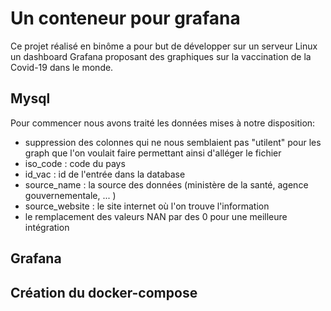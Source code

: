 # Un conteneur pour grafana

Ce projet réalisé en binôme a pour but de développer sur un serveur Linux un dashboard Grafana proposant des graphiques sur la vaccination de la Covid-19 dans le monde.

## Mysql
Pour commencer nous avons traité les données mises à notre disposition:
* suppression des colonnes qui ne nous semblaient pas "utilent" pour les graph que l'on voulait faire permettant ainsi d'alléger le fichier
 * iso_code : code du pays
 * id_vac : id de l'entrée dans la database
 * source_name : la source des données (ministère de la santé, agence gouvernementale, ... ) 
 * source_website : le site internet où l'on trouve l'information
* le remplacement des valeurs NAN par des 0 pour une meilleure intégration 




## Grafana




## Création du docker-compose
